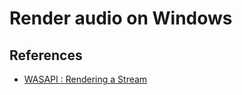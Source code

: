 # Render audio on Windows

## References

- [WASAPI : Rendering a Stream](https://learn.microsoft.com/en-us/windows/win32/coreaudio/rendering-a-stream)